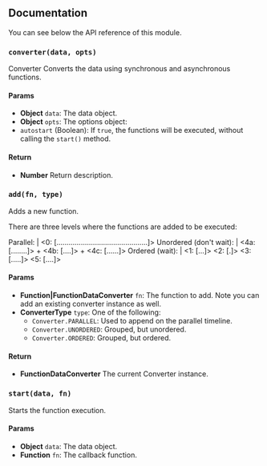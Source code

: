 ## Documentation

You can see below the API reference of this module.

### `converter(data, opts)`
Converter
Converts the data using synchronous and asynchronous functions.

#### Params

- **Object** `data`: The data object.
- **Object** `opts`: The options object:
 - `autostart` (Boolean): If `true`, the functions will be executed,
   without calling the `start()` method.

#### Return
- **Number** Return description.

### `add(fn, type)`
Adds a new function.

There are three levels where the functions are added to be executed:

Parallel:               | <0: [.............................................]>
Unordered (don't wait): |                                <4a: [........]>
                        +                                <4b: [....]>
                        +                                <4c: [......]>
Ordered (wait):         | <1: [...]> <2: [.]> <3:[.....]>                <5: [....]>

#### Params

- **Function|FunctionDataConverter** `fn`: The function to add. Note you can add an existing converter instance as well.
- **ConverterType** `type`: One of the following:
   - `Converter.PARALLEL`: Used to append on the parallel timeline.
   - `Converter.UNORDERED`: Grouped, but unordered.
   - `Converter.ORDERED`: Grouped, but ordered.

#### Return
- **FunctionDataConverter** The current Converter instance.

### `start(data, fn)`
Starts the function execution.

#### Params

- **Object** `data`: The data object.
- **Function** `fn`: The callback function.

